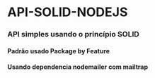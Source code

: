 # API-SOLID-NODEJS
### API simples usando o princípio SOLID
#### Padrão usado Package by Feature
#### Usando dependencia nodemailer com mailtrap
